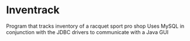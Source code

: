 # Inventrack
Program that tracks inventory of a racquet sport pro shop
Uses MySQL in conjunction with the JDBC drivers to communicate with a Java GUI
